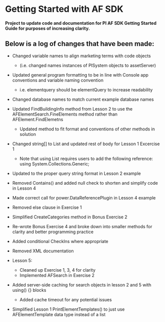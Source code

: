 Getting Started with AF SDK
===============================

#### Project to update code and documentation for PI AF SDK Getting Started Guide for purposes of increasing clarity.

Below is a log of changes that have been made:
-------------------------------------------------

- Changed variable names to align marketing terms with code objects
	- (i.e. changed names instances of PISystem objects to assetServer)

- Updated general program formatting to be in line with Console app conventions and variable naming convention
	- i.e. elementquery should be elementQuery to increase readability 

- Changed database names to match current example database names

- Updated FindBuildingInfo method from Lesson 2 to use the AFElementSearch.FineElements method rather than AFElement.FindElemetns
	- Updated method to fit format and conventions of other methods in solution

- Changed string[] to List<string> and updated rest of body for Lesson 1 Excercise 1
	- Note that using List<string> requires users to add the following reference: using System.Collections.Generic;

- Updated to the proper query string format in Lesson 2 example

- Removed Contains() and added null check to shorten and simplify code in Lesson 4

- Made correct call for power.DataReferencePlugin in Lesson 4 example

- Removed else clause in Exercise 1

- Simplified CreateCategories method in Bonus Exercise 2

- Re-wrote Bonus Exercise 4 and broke down into smaller methods for clarity and better programming practice

- Added conditional CheckIns where appropriate

- Removed XML documentation

- Lesson 5:
	- Cleaned up Exercise 1, 3, 4 for clarity
	- Implemented AFSearch in Exercise 2

- Added server-side caching for search objects in lesson 2 and 5 with using() {} blocks
	- Added cache timeout for any potential issues

- Simplified Lesson 1 PrintElementTemplates() to just use AFElementTemplate data type instead of a list